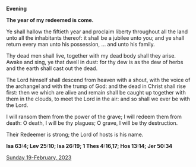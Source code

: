 **Evening**

**The year of my redeemed is come.**
 
Ye shall hallow the fiftieth year and proclaim liberty throughout all the land unto all the inhabitants thereof: it shall be a jubilee unto you; and ye shall return every man unto his possession, ... and unto his family.
 
Thy dead men shall live, together with my dead body shall they arise. Awake and sing, ye that dwell in dust: for thy dew is as the dew of herbs and the earth shall cast out the dead.
 
The Lord himself shall descend from heaven with a shout, with the voice of the archangel and with the trump of God: and the dead in Christ shall rise first: then we which are alive and remain shall be caught up together with them in the clouds, to meet the Lord in the air: and so shall we ever be with the Lord.
 
I will ransom them from the power of the grave; I will redeem them from death: O death, I will be thy plagues; O grave, I will be thy destruction.
 
Their Redeemer is strong; the Lord of hosts is his name.  

**Isa 63:4; Lev 25:10; Isa 26:19; 1 Thes 4:16,17; Hos 13:14; Jer 50:34**

[Sunday 19-February, 2023](https://t.me/daily_light)
